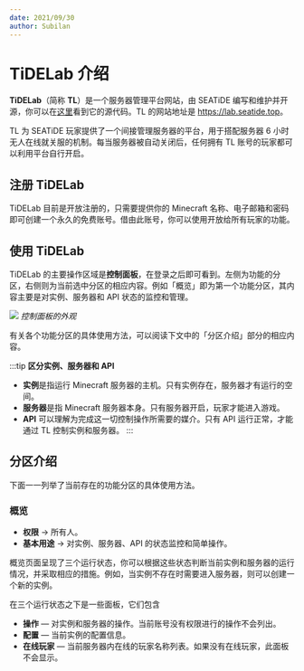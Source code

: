 ```yaml
---
date: 2021/09/30
author: Subilan
---
```


# TiDELab 介绍

**TiDELab**（简称 **TL**）是一个服务器管理平台网站，由 SEATiDE 编写和维护并开源，你可以在[这里](//github.com/seatidemc/ui)看到它的源代码。TL 的网站地址是 <https://lab.seatide.top>。

TL 为 SEATiDE 玩家提供了一个间接管理服务器的平台，用于搭配服务器 6 小时无人在线就关服的机制。每当服务器被自动关闭后，任何拥有 TL 账号的玩家都可以利用平台自行开启。

## 注册 TiDELab

TiDELab 目前是开放注册的，只需要提供你的 Minecraft 名称、电子邮箱和密码即可创建一个永久的免费账号。借由此账号，你可以使用开放给所有玩家的功能。

## 使用 TiDELab

TiDELab 的主要操作区域是**控制面板**，在登录之后即可看到。左侧为功能的分区，右侧则为当前选中分区的相应内容。例如「概览」即为第一个功能分区，其内容主要是对实例、服务器和 API 状态的监控和管理。

![](https://z3.ax1x.com/2021/09/30/4TSivT.png)
*控制面板的外观*

有关各个功能分区的具体使用方法，可以阅读下文中的「分区介绍」部分的相应内容。

:::tip
**区分实例、服务器和 API**

- **实例**是指运行 Minecraft 服务器的主机。只有实例存在，服务器才有运行的空间。
- **服务器**是指 Minecraft 服务器本身。只有服务器开启，玩家才能进入游戏。
- **API** 可以理解为完成这一切控制操作所需要的媒介。只有 API 运行正常，才能通过 TL 控制实例和服务器。
:::

## 分区介绍

下面一一列举了当前存在的功能分区的具体使用方法。

### 概览

- **权限** -> 所有人。
- **基本用途** -> 对实例、服务器、API 的状态监控和简单操作。

概览页面呈现了三个运行状态，你可以根据这些状态判断当前实例和服务器的运行情况，并采取相应的措施。例如，当实例不存在时需要进入服务器，则可以创建一个新的实例。

在三个运行状态之下是一些面板，它们包含

- **操作** — 对实例和服务器的操作。当前账号没有权限进行的操作不会列出。
- **配置** — 当前实例的配置信息。
- **在线玩家** — 当前服务器内在线的玩家名称列表。如果没有在线玩家，此面板不会显示。
